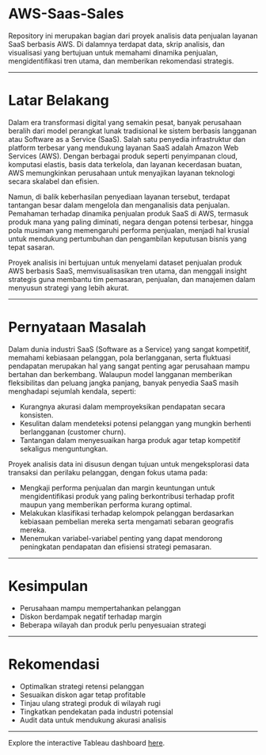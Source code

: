 # AWS-Saas-Sales
Repository ini merupakan bagian dari proyek analisis data penjualan layanan SaaS berbasis AWS. Di dalamnya terdapat data, skrip analisis, dan visualisasi yang bertujuan untuk memahami dinamika penjualan, mengidentifikasi tren utama, dan memberikan rekomendasi strategis.

---

# Latar Belakang

Dalam era transformasi digital yang semakin pesat, banyak perusahaan beralih dari model perangkat lunak tradisional ke sistem berbasis langganan atau Software as a Service (SaaS). Salah satu penyedia infrastruktur dan platform terbesar yang mendukung layanan SaaS adalah Amazon Web Services (AWS). Dengan berbagai produk seperti penyimpanan cloud, komputasi elastis, basis data terkelola, dan layanan kecerdasan buatan, AWS memungkinkan perusahaan untuk menyajikan layanan teknologi secara skalabel dan efisien.

Namun, di balik keberhasilan penyediaan layanan tersebut, terdapat tantangan besar dalam mengelola dan menganalisis data penjualan. Pemahaman terhadap dinamika penjualan produk SaaS di AWS, termasuk produk mana yang paling diminati, negara dengan potensi terbesar, hingga pola musiman yang memengaruhi performa penjualan, menjadi hal krusial untuk mendukung pertumbuhan dan pengambilan keputusan bisnis yang tepat sasaran.

Proyek analisis ini bertujuan untuk menyelami dataset penjualan produk AWS berbasis SaaS, memvisualisasikan tren utama, dan menggali insight strategis guna membantu tim pemasaran, penjualan, dan manajemen dalam menyusun strategi yang lebih akurat.

---

# Pernyataan Masalah

Dalam dunia industri SaaS (Software as a Service) yang sangat kompetitif, memahami kebiasaan pelanggan, pola berlangganan, serta fluktuasi pendapatan merupakan hal yang sangat penting agar perusahaan mampu bertahan dan berkembang. Walaupun model langganan memberikan fleksibilitas dan peluang jangka panjang, banyak penyedia SaaS masih menghadapi sejumlah kendala, seperti:

- Kurangnya akurasi dalam memproyeksikan pendapatan secara konsisten.
- Kesulitan dalam mendeteksi potensi pelanggan yang mungkin berhenti berlangganan (customer churn).
- Tantangan dalam menyesuaikan harga produk agar tetap kompetitif sekaligus menguntungkan.

Proyek analisis data ini disusun dengan tujuan untuk mengeksplorasi data transaksi dan perilaku pelanggan, dengan fokus utama pada:

- Mengkaji performa penjualan dan margin keuntungan untuk mengidentifikasi produk yang paling berkontribusi terhadap profit maupun yang memberikan performa kurang optimal.
- Melakukan klasifikasi terhadap kelompok pelanggan berdasarkan kebiasaan pembelian mereka serta mengamati sebaran geografis mereka.
- Menemukan variabel-variabel penting yang dapat mendorong peningkatan pendapatan dan efisiensi strategi pemasaran.

---

# Kesimpulan

- Perusahaan mampu mempertahankan pelanggan
- Diskon berdampak negatif terhadap margin
- Beberapa wilayah dan produk perlu penyesuaian strategi

---

# Rekomendasi

- Optimalkan strategi retensi pelanggan
- Sesuaikan diskon agar tetap profitable
- Tinjau ulang strategi produk di wilayah rugi
- Tingkatkan pendekatan pada industri potensial
- Audit data untuk mendukung akurasi analisis

---

Explore the interactive Tableau dashboard [here](https://public.tableau.com/app/profile/rizky.muhammad.indrawan/viz/AWSSaas-SalesDashboard/Dashboard1).
